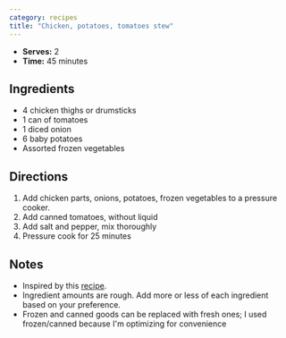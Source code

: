 ```yaml
---
category: recipes
title: "Chicken, potatoes, tomatoes stew"
---
```


- **Serves:** 2
- **Time:** 45 minutes

## Ingredients

- 4 chicken thighs or drumsticks
- 1 can of tomatoes
- 1 diced onion
- 6 baby potatoes
- Assorted frozen vegetables

## Directions

1. Add chicken parts, onions, potatoes, frozen vegetables to a pressure cooker.
2. Add canned tomatoes, without liquid
3. Add salt and pepper, mix thoroughly
4. Pressure cook for 25 minutes

## Notes

- Inspired by this [recipe](https://www.seriouseats.com/colombian-chicken-stew-with-potatoes-tomato-onion-recipe).
- Ingredient amounts are rough. Add more or less of each ingredient based
  on your preference.
- Frozen and canned goods can be replaced with fresh ones; I used
  frozen/canned because I'm optimizing for convenience
